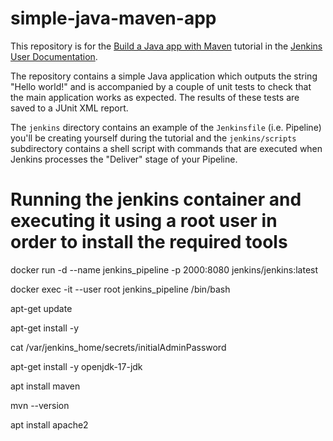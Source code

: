 # simple-java-maven-app

This repository is for the
[Build a Java app with Maven](https://jenkins.io/doc/tutorials/build-a-java-app-with-maven/)
tutorial in the [Jenkins User Documentation](https://jenkins.io/doc/).

The repository contains a simple Java application which outputs the string 
"Hello world!" and is accompanied by a couple of unit tests to check that the
main application works as expected. The results of these tests are saved to a
JUnit XML report.

The `jenkins` directory contains an example of the `Jenkinsfile` (i.e. Pipeline)
you'll be creating yourself during the tutorial and the `jenkins/scripts` subdirectory
contains a shell script with commands that are executed when Jenkins processes
the "Deliver" stage of your Pipeline.

# Running the jenkins container and executing it using a root user in order to install the required tools
docker run -d --name jenkins_pipeline -p 2000:8080 jenkins/jenkins:latest

docker exec -it --user root jenkins_pipeline /bin/bash


apt-get update

apt-get install -y

cat /var/jenkins_home/secrets/initialAdminPassword

apt-get install -y openjdk-17-jdk

apt install maven

mvn --version

apt install apache2
